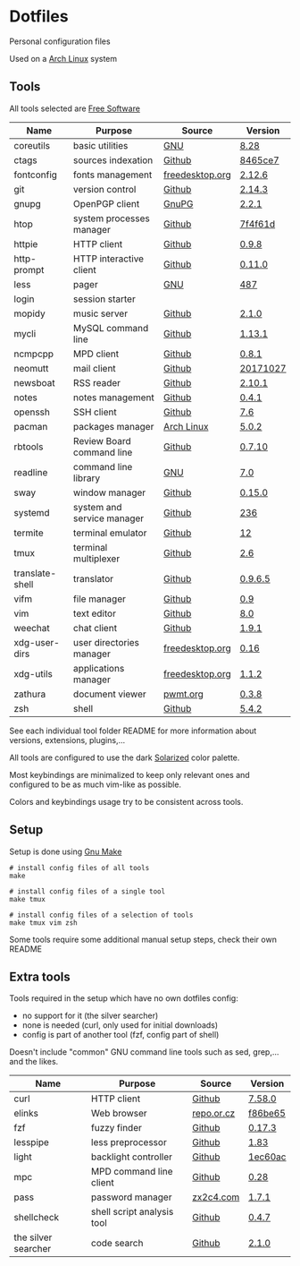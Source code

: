 # Dotfiles

Personal configuration files

Used on a [Arch Linux](https://www.archlinux.org/) system

## Tools

All tools selected are [Free Software](https://www.gnu.org/philosophy/free-sw.en.html)

| Name                   | Purpose                              | Source                                                                 | Version                                                                                                                |
|------------------------|--------------------------------------|------------------------------------------------------------------------|------------------------------------------------------------------------------------------------------------------------|
| coreutils              | basic utilities                      | [GNU](http://git.savannah.gnu.org/cgit/coreutils.git/)                 | [8.28](http://git.savannah.gnu.org/cgit/coreutils.git/tag/?h=v8.28)                                                    |
| ctags                  | sources indexation                   | [Github](https://github.com/universal-ctags/ctags)                     | [8465ce7](https://github.com/universal-ctags/ctags/commit/8465ce771ca71329c1d12494f154b21b2cad8fec)                    |
| fontconfig             | fonts management                     | [freedesktop.org](https://cgit.freedesktop.org/fontconfig/)            | [2.12.6](https://cgit.freedesktop.org/fontconfig/tag/?h=2.12.6)                                                        |
| git                    | version control                      | [Github](https://github.com/git/git)                                   | [2.14.3](https://github.com/git/git/releases/tag/v2.14.3)                                                              |
| gnupg                  | OpenPGP client                       | [GnuPG](https://git.gnupg.org/cgi-bin/gitweb.cgi?p=gnupg.git)          | [2.2.1](https://git.gnupg.org/cgi-bin/gitweb.cgi?p=gnupg.git;a=commit;h=355ca9e9498740fb6294eec451507b4891ae01ec)      |
| htop                   | system processes manager             | [Github](https://github.com/KoffeinFlummi/htop-vim)                    | [7f4f61d](https://github.com/KoffeinFlummi/htop-vim/commit/7f4f61db97fa3377f3f3be2263a4ebfe626c0017)                   |
| httpie                 | HTTP client                          | [Github](https://github.com/jakubroztocil/httpie)                      | [0.9.8](https://github.com/jakubroztocil/httpie/releases/tag/0.9.8)                                                    |
| http-prompt            | HTTP interactive client              | [Github](https://github.com/eliangcs/http-prompt)                      | [0.11.0](https://github.com/eliangcs/http-prompt/releases/tag/v0.11.0)                                                 |
| less                   | pager                                | [GNU](http://ftp.gnu.org/gnu/less/)                                    | [487](http://ftp.gnu.org/gnu/less/less-487.tar.gz)                                                                     |
| login                  | session starter                      |                                                                        |                                                                                                                        |
| mopidy                 | music server                         | [Github](https://github.com/mopidy/mopidy)                             | [2.1.0](https://github.com/mopidy/mopidy/releases/tag/v2.1.0)                                                          |
| mycli                  | MySQL command line                   | [Github](https://github.com/dbcli/mycli)                               | [1.13.1](https://github.com/dbcli/mycli/releases/tag/v1.13.1)                                                          |
| ncmpcpp                | MPD client                           | [Github](https://github.com/arybczak/ncmpcpp)                          | [0.8.1](https://github.com/arybczak/ncmpcpp/releases/tag/0.8.1)                                                        |
| neomutt                | mail client                          | [Github](https://github.com/neomutt/neomutt)                           | [20171027](https://github.com/neomutt/neomutt/releases/tag/neomutt-20171027)                                           |
| newsboat               | RSS reader                           | [Github](https://github.com/newsboat/newsboat)                         | [2.10.1](https://github.com/newsboat/newsboat/releases/tag/r2.10.1)                                                    |
| notes                  | notes management                     | [Github](https://github.com/pimterry/notes)                            | [0.4.1](https://github.com/pimterry/notes/releases/tag/v0.4.1)                                                         |
| openssh                | SSH client                           | [Github](https://github.com/openssh/openssh-portable)                  | [7.6](https://github.com/openssh/openssh-portable/releases/tag/V_7_6_P1)                                               |
| pacman                 | packages manager                     | [Arch Linux](https://git.archlinux.org/pacman.git)                     | [5.0.2](https://git.archlinux.org/pacman.git/tag/?h=v5.0.2)                                                            |
| rbtools                | Review Board command line            | [Github](https://github.com/reviewboard/rbtools)                       | [0.7.10](https://github.com/reviewboard/rbtools/releases/tag/release-0.7.10)                                           |
| readline               | command line library                 | [GNU](http://git.savannah.gnu.org/cgit/readline.git/)                  | [7.0](http://git.savannah.gnu.org/cgit/readline.git/tag/?h=readline-7.0)                                               |
| sway                   | window manager                       | [Github](https://github.com/swaywm/sway)                               | [0.15.0](https://github.com/swaywm/sway/releases/tag/0.15.0)                                                           |
| systemd                | system and service manager           | [Github](https://github.com/systemd/systemd)                           | [236](https://github.com/systemd/systemd/releases/tag/v236)                                                            |
| termite                | terminal emulator                    | [Github](https://github.com/thestinger/termite)                        | [12](https://github.com/thestinger/termite/releases/tag/v12)                                                           |
| tmux                   | terminal multiplexer                 | [Github](https://github.com/tmux/tmux)                                 | [2.6](https://github.com/tmux/tmux/releases/tag/2.6)                                                                   |
| translate-shell        | translator                           | [Github](https://github.com/soimort/translate-shell)                   | [0.9.6.5](https://github.com/soimort/translate-shell/releases/tag/v0.9.6.5)                                            |
| vifm                   | file manager                         | [Github](https://github.com/vifm/vifm)                                 | [0.9](https://github.com/vifm/vifm/releases/tag/v0.9)                                                                  |
| vim                    | text editor                          | [Github](https://github.com/vim/vim)                                   | [8.0](https://github.com/vim/vim/releases/tag/v8.0.0000)                                                               |
| weechat                | chat client                          | [Github](https://github.com/weechat/weechat)                           | [1.9.1](https://github.com/weechat/weechat/releases/tag/v1.9.1)                                                        |
| xdg-user-dirs          | user directories manager             | [freedesktop.org](https://cgit.freedesktop.org/xdg/xdg-user-dirs/)     | [0.16](https://cgit.freedesktop.org/xdg/xdg-user-dirs/tag/?id=0.16)                                                    |
| xdg-utils              | applications manager                 | [freedesktop.org](https://cgit.freedesktop.org/xdg/xdg-utils/)         | [1.1.2](https://cgit.freedesktop.org/xdg/xdg-utils/tag/?id=v1.1.2)                                                     |
| zathura                | document viewer                      | [pwmt.org](https://git.pwmt.org/pwmt/zathura)                          | [0.3.8](https://git.pwmt.org/pwmt/zathura/tags/0.3.8)                                                                  |
| zsh                    | shell                                | [Github](https://github.com/zsh-users/zsh)                             | [5.4.2](https://github.com/zsh-users/zsh/releases/tag/zsh-5.4.2)                                                       |

See each individual tool folder README for more information
about versions, extensions, plugins,...

All tools are configured to use the dark
[Solarized](http://ethanschoonover.com/solarized) color palette.

Most keybindings are minimalized to keep only relevant ones
and configured to be as much vim-like as possible.

Colors and keybindings usage try to be consistent across tools.


## Setup

Setup is done using [Gnu Make](https://www.gnu.org/software/make/)

```shell
# install config files of all tools
make

# install config files of a single tool
make tmux

# install config files of a selection of tools
make tmux vim zsh
```

Some tools require some additional manual setup steps, check their own README


## Extra tools

Tools required in the setup which have no own dotfiles config:
- no support for it (the silver searcher)
- none is needed (curl, only used for initial downloads)
- config is part of another tool (fzf, config part of shell)

Doesn't include "common" GNU command line tools
such as sed, grep,... and the likes.

| Name                   | Purpose                              | Source                                                                 | Version                                                                                                                |
|------------------------|--------------------------------------|------------------------------------------------------------------------|------------------------------------------------------------------------------------------------------------------------|
| curl                   | HTTP client                          | [Github](https://github.com/curl/curl)                                 | [7.58.0](https://github.com/curl/curl/releases/tag/curl-7_58_0)                                                        |
| elinks                 | Web browser                          | [repo.or.cz](http://repo.or.cz/elinks.git)                             | [f86be65](http://repo.or.cz/elinks.git/commit/f86be659718c0cd0a67f88b42f07044c23d0d028)                                |
| fzf                    | fuzzy finder                         | [Github](https://github.com/junegunn/fzf)                              | [0.17.3](https://github.com/junegunn/fzf/releases/tag/0.17.3)                                                          |
| lesspipe               | less preprocessor                    | [Github](https://github.com/wofr06/lesspipe/)                          | [1.83](https://github.com/wofr06/lesspipe/commit/a4ebd9843f7f59991604a851f5c13a2fe602f7d0)                             |
| light                  | backlight controller                 | [Github](https://github.com/haikarainen/light)                         | [1ec60ac](https://github.com/haikarainen/light/commit/1ec60ac183cf1b04ff46897ad095ce7704225d80)                        |
| mpc                    | MPD command line client              | [Github](https://github.com/MusicPlayerDaemon)                         | [0.28](https://github.com/MusicPlayerDaemon/mpc/releases/tag/v0.28)                                                    |
| pass                   | password manager                     | [zx2c4.com](https://git.zx2c4.com/password-store/tree/)                | [1.7.1](https://git.zx2c4.com/password-store/tag/?h=1.7.1)                                                             |
| shellcheck             | shell script analysis tool           | [Github](https://github.com/koalaman/shellcheck)                       | [0.4.7](https://github.com/koalaman/shellcheck/releases/tag/v0.4.7)                                                    |
| the silver searcher    | code search                          | [Github](https://github.com/ggreer/the_silver_searcher)                | [2.1.0](https://github.com/ggreer/the_silver_searcher/releases/tag/2.1.0)                                              |
